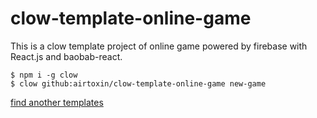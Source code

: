 # clow-template-online-game
This is a clow template project of online game powered by firebase with React.js and baobab-react.

```shell
$ npm i -g clow
$ clow github:airtoxin/clow-template-online-game new-game
```

[find another templates](https://github.com/airtoxin?page=1&q=clow&tab=repositories&utf8=%E2%9C%93&utf8=%E2%9C%93&q=clow-template)

